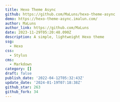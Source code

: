 ```yaml
---
title: Hexo Theme Async
github: https://github.com/MaLuns/hexo-theme-async
demo: https://hexo-theme-async.imalun.com/
author: MaLuns
author_link: https://github.com/MaLuns
date: 2023-11-29T05:20:48.090Z
description: A simple, lightweight Hexo theme
ssg:
  - Hexo
css:
  - Stylus
cms:
  - Markdown
category: []
draft: false
publish_date: '2022-04-12T05:32:43Z'
update_date: '2024-01-19T07:18:38Z'
github_star: 263
github_fork: 34
---
```

